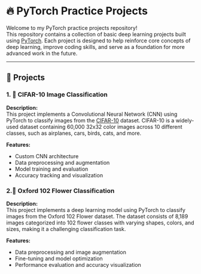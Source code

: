 # 🔥 PyTorch Practice Projects

Welcome to my PyTorch practice projects repository!  
This repository contains a collection of basic deep learning projects built using [PyTorch](https://pytorch.org/). Each project is designed to help reinforce core concepts of deep learning, improve coding skills, and serve as a foundation for more advanced work in the future.

---

## 📁 Projects

### 1. 🎨 CIFAR-10 Image Classification

**Description:**  
This project implements a Convolutional Neural Network (CNN) using PyTorch to classify images from the [CIFAR-10](https://www.cs.toronto.edu/~kriz/cifar.html) dataset. CIFAR-10 is a widely-used dataset containing 60,000 32x32 color images across 10 different classes, such as airplanes, cars, birds, cats, and more.

**Features:**
- Custom CNN architecture
- Data preprocessing and augmentation
- Model training and evaluation
- Accuracy tracking and visualization

### 2.🌸 Oxford 102 Flower Classification  
**Description:**  
This project implements a deep learning model using PyTorch to classify images from the Oxford 102 Flower dataset. The dataset consists of 8,189 images categorized into 102 flower classes with varying shapes, colors, and sizes, making it a challenging classification task.

**Features:**
- Data preprocessing and image augmentation
- Fine-tuning and model optimization
- Performance evaluation and accuracy visualization
